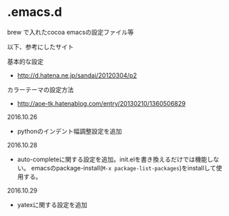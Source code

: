 # .emacs.d
brew で入れたcocoa emacsの設定ファイル等

以下、参考にしたサイト

基本的な設定
- http://d.hatena.ne.jp/sandai/20120304/p2

カラーテーマの設定方法
- http://aoe-tk.hatenablog.com/entry/20130210/1360506829


2016.10.26
- pythonのインデント幅調整設定を追加

2016.10.28
- auto-completeに関する設定を追加。init.elを書き換えるだけでは機能しない。
emacsのpackage-install(`M-x package-list-packages`)をinstallして使用する。

2016.10.29
- yatexに関する設定を追加